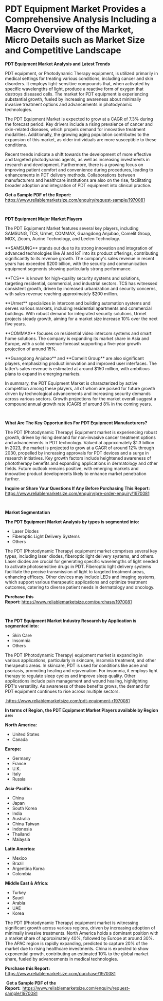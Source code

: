<p><h1>PDT Equipment Market Provides a Comprehensive Analysis Including a Macro Overview of the Market, Micro Details such as Market Size and Competitive Landscape</h1></p><p><strong>PDT Equipment Market Analysis and Latest Trends</strong></p>
<p><p>PDT equipment, or Photodynamic Therapy equipment, is utilized primarily in medical settings for treating various conditions, including cancer and skin disorders. It employs light-sensitive compounds that, when activated by specific wavelengths of light, produce a reactive form of oxygen that destroys diseased cells. The market for PDT equipment is experiencing substantial growth, fueled by increasing awareness about minimally invasive treatment options and advancements in photodynamic technologies.</p><p>The PDT Equipment Market is expected to grow at a CAGR of 7.3% during the forecast period. Key drivers include a rising prevalence of cancer and skin-related diseases, which propels demand for innovative treatment modalities. Additionally, the growing aging population contributes to the expansion of this market, as older individuals are more susceptible to these conditions.</p><p>Recent trends indicate a shift towards the development of more effective and targeted photodynamic agents, as well as increasing investments in research and development. Furthermore, there is a growing focus on improving patient comfort and convenience during procedures, leading to enhancements in PDT delivery methods. Collaborations between manufacturers and healthcare institutions are also on the rise, facilitating broader adoption and integration of PDT equipment into clinical practice.</p></p>
<p><strong>Get a Sample PDF of the Report:&nbsp;</strong> <a href="https://www.reliablemarketsize.com/enquiry/request-sample/1970081?utm_campaign=2008&utm_medium=2&utm_source=Github&utm_content=ia&utm_term=13042025&utm_id=pdt-equipment">https://www.reliablemarketsize.com/enquiry/request-sample/1970081</a></p>
<p>&nbsp;</p>
<p><strong>PDT Equipment Major Market Players</strong></p>
<p><p>The PDT Equipment Market features several key players, including SAMSUNG, TCS, Urmet, COMMAX, Guangdong Anjubao, Comelit Group, MOX, Zicom, Aurine Technology, and Leelen Technology. </p><p>**SAMSUNG** stands out due to its strong innovation and integration of advanced technologies like AI and IoT into its product offerings, contributing significantly to its revenue growth. The company's sales revenue in recent years has exceeded $200 billion, with the security and communication equipment segments showing particularly strong performance.</p><p>**TCS** is known for high-quality security systems and solutions, targeting residential, commercial, and industrial sectors. TCS has witnessed consistent growth, driven by increased urbanization and security concerns, with sales revenue reaching approximately $200 million.</p><p>**Urmet** specializes in intercom and building automation systems and serves various markets, including residential apartments and commercial buildings. With robust demand for integrated security solutions, Urmet projects steady growth, aiming for a market size increase 10% over the next five years.</p><p>**COMMAX** focuses on residential video intercom systems and smart home solutions. The company is expanding its market share in Asia and Europe, with a solid revenue forecast supporting a five-year growth projection of around 15%.</p><p>**Guangdong Anjubao** and **Comelit Group** are also significant players, emphasizing product innovation and improved user interfaces. The latter’s sales revenue is estimated at around $150 million, with ambitious plans to expand in emerging markets.</p><p>In summary, the PDT Equipment Market is characterized by active competition among these players, all of whom are poised for future growth driven by technological advancements and increasing security demands across various sectors. Growth projections for the market overall suggest a compound annual growth rate (CAGR) of around 8% in the coming years.</p></p>
<p>&nbsp;</p>
<p><strong>What Are The Key Opportunities For PDT Equipment Manufacturers?</strong></p>
<p><p>The PDT (Photodynamic Therapy) Equipment market is experiencing robust growth, driven by rising demand for non-invasive cancer treatment options and advancements in PDT technology. Valued at approximately $1.3 billion in 2023, the market is projected to grow at a CAGR of around 12% through 2030, propelled by increasing approvals for PDT devices and a surge in research initiatives. Key growth factors include heightened awareness of phototherapy benefits and expanding applications in dermatology and other fields. Future outlook remains positive, with emerging markets and innovative product developments likely to enhance market penetration further.</p></p>
<p><strong>Inquire or Share Your Questions If Any Before Purchasing This Report:</strong> <a href="https://www.reliablemarketsize.com/enquiry/pre-order-enquiry/1970081?utm_campaign=2008&utm_medium=2&utm_source=Github&utm_content=ia&utm_term=13042025&utm_id=pdt-equipment">https://www.reliablemarketsize.com/enquiry/pre-order-enquiry/1970081</a></p>
<p>&nbsp;</p>
<p><strong>Market Segmentation</strong></p>
<p><strong>The PDT Equipment Market Analysis by types is segmented into:</strong></p>
<p><ul><li>Laser Diodes</li><li>Fiberoptic Light Delivery Systems</li><li>Others</li></ul></p>
<p><p>The PDT (Photodynamic Therapy) equipment market comprises several key types, including laser diodes, fiberoptic light delivery systems, and others. Laser diodes are crucial for generating specific wavelengths of light needed to activate photosensitive drugs in PDT. Fiberoptic light delivery systems facilitate the precise transmission of light to targeted treatment areas, enhancing efficacy. Other devices may include LEDs and imaging systems, which support various therapeutic applications and optimize treatment outcomes, catering to diverse patient needs in dermatology and oncology.</p></p>
<p><strong>Purchase this Report:&nbsp;</strong><a href="https://www.reliablemarketsize.com/purchase/1970081?utm_campaign=2008&utm_medium=2&utm_source=Github&utm_content=ia&utm_term=13042025&utm_id=pdt-equipment">https://www.reliablemarketsize.com/purchase/1970081</a></p>
<p>&nbsp;</p>
<p><strong>The PDT Equipment Market Industry Research by Application is segmented into:</strong></p>
<p><ul><li>Skin Care</li><li>Insomnia</li><li>Others</li></ul></p>
<p><p>The PDT (Photodynamic Therapy) equipment market is expanding in various applications, particularly in skincare, insomnia treatment, and other therapeutic areas. In skincare, PDT is used for conditions like acne and psoriasis, promoting healing and rejuvenation. For insomnia, it employs light therapy to regulate sleep cycles and improve sleep quality. Other applications include pain management and wound healing, highlighting PDT's versatility. As awareness of these benefits grows, the demand for PDT equipment continues to rise across multiple sectors.</p></p>
<p><a href="https://www.reliablemarketsize.com/pdt-equipment-r1970081?utm_campaign=2008&utm_medium=2&utm_source=Github&utm_content=ia&utm_term=13042025&utm_id=pdt-equipment">&nbsp;https://www.reliablemarketsize.com/pdt-equipment-r1970081</a></p>
<p><strong>In terms of Region, the PDT Equipment Market Players available by Region are:</strong></p>
<p>
    <p> <strong> North America: </strong>
        <ul>
            <li>United States</li>
            <li>Canada</li>
        </ul>
        </p> 
    <p> <strong> Europe: </strong>
        <ul>
            <li>Germany</li>
            <li>France</li>
            <li>U.K.</li>
            <li>Italy</li>
            <li>Russia</li>
        </ul>
        </p> 
    <p> <strong> Asia-Pacific: </strong>
        <ul>
            <li>China</li>
            <li>Japan</li>
            <li>South Korea</li>
            <li>India</li>
            <li>Australia</li>
            <li>China Taiwan</li>
            <li>Indonesia</li>
            <li>Thailand</li>
            <li>Malaysia</li>
        </ul>
        </p> 
    <p> <strong> Latin America: </strong>
        <ul>
            <li>Mexico</li>
            <li>Brazil</li>
            <li>Argentina Korea</li>
            <li>Colombia</li>
        </ul>
        </p> 
    <p> <strong> Middle East & Africa: </strong>
        <ul>
            <li>Turkey</li>
            <li>Saudi</li>
            <li>Arabia</li>
            <li>UAE</li>
            <li>Korea</li>
        </ul>
    </p>
    </p>
<p><p>The PDT (Photodynamic Therapy) equipment market is witnessing significant growth across various regions, driven by increasing adoption of minimally invasive treatments. North America holds a dominant position with a market share of approximately 40%, followed by Europe at around 30%. The APAC region is rapidly expanding, predicted to capture 20% of the market due to rising healthcare investments. China is expected to show exponential growth, contributing an estimated 10% to the global market share, fueled by advancements in medical technologies.</p></p>
<p><strong>Purchase this Report: </strong><a href="https://www.reliablemarketsize.com/purchase/1970081?utm_campaign=2008&utm_medium=2&utm_source=Github&utm_content=ia&utm_term=13042025&utm_id=pdt-equipment">https://www.reliablemarketsize.com/purchase/1970081</a></p>
<p>&nbsp;<strong>Get a Sample PDF of the Report:&nbsp;&nbsp;</strong><a href="https://www.reliablemarketsize.com/enquiry/request-sample/1970081?utm_campaign=2008&utm_medium=2&utm_source=Github&utm_content=ia&utm_term=13042025&utm_id=pdt-equipment">https://www.reliablemarketsize.com/enquiry/request-sample/1970081</a></p>
<p><strong></strong></p>
<p><p></p><p></p><p></p></p>
